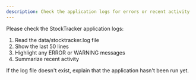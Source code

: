```yaml
---
description: Check the application logs for errors or recent activity
---
```


Please check the StockTracker application logs:

1. Read the data/stocktracker.log file
2. Show the last 50 lines
3. Highlight any ERROR or WARNING messages
4. Summarize recent activity

If the log file doesn't exist, explain that the application hasn't been run yet.
